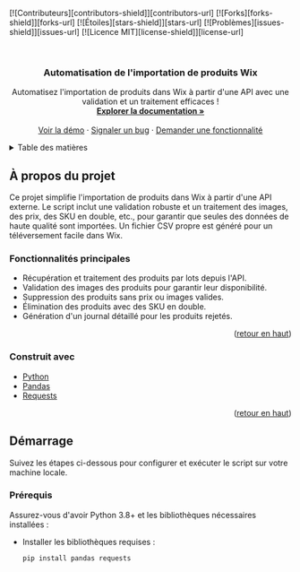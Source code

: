 <a name="readme-top"></a>

[![Contributeurs][contributors-shield]][contributors-url]
[![Forks][forks-shield]][forks-url]
[![Étoiles][stars-shield]][stars-url]
[![Problèmes][issues-shield]][issues-url]
[![Licence MIT][license-shield]][license-url]

<br />
<div align="center">
  <h3 align="center">Automatisation de l'importation de produits Wix</h3>
  <p align="center">
    Automatisez l'importation de produits dans Wix à partir d'une API avec une validation et un traitement efficaces !
    <br />
    <a href="https://github.com/your_username/repo_name"><strong>Explorer la documentation »</strong></a>
    <br />
    <br />
    <a href="https://github.com/your_username/repo_name">Voir la démo</a>
    ·
    <a href="https://github.com/your_username/repo_name/issues">Signaler un bug</a>
    ·
    <a href="https://github.com/your_username/repo_name/issues">Demander une fonctionnalité</a>
  </p>
</div>

<details>
  <summary>Table des matières</summary>
  <ol>
    <li>
      <a href="#à-propos-du-projet">À propos du projet</a>
      <ul>
        <li><a href="#construit-avec">Construit avec</a></li>
      </ul>
    </li>
    <li>
      <a href="#démarrage">Démarrage</a>
      <ul>
        <li><a href="#prérequis">Prérequis</a></li>
        <li><a href="#installation">Installation</a></li>
      </ul>
    </li>
    <li><a href="#utilisation">Utilisation</a></li>
    <li><a href="#feuille-de-route">Feuille de route</a></li>
    <li><a href="#contribuer">Contribuer</a></li>
    <li><a href="#licence">Licence</a></li>
    <li><a href="#contact">Contact</a></li>
    <li><a href="#remerciements">Remerciements</a></li>
  </ol>
</details>

## À propos du projet

Ce projet simplifie l'importation de produits dans Wix à partir d'une API externe. Le script inclut une validation robuste et un traitement des images, des prix, des SKU en double, etc., pour garantir que seules des données de haute qualité sont importées. Un fichier CSV propre est généré pour un téléversement facile dans Wix.

### Fonctionnalités principales
- Récupération et traitement des produits par lots depuis l'API.
- Validation des images des produits pour garantir leur disponibilité.
- Suppression des produits sans prix ou images valides.
- Élimination des produits avec des SKU en double.
- Génération d'un journal détaillé pour les produits rejetés.

<p align="right">(<a href="#readme-top">retour en haut</a>)</p>

### Construit avec

- [Python](https://www.python.org/)
- [Pandas](https://pandas.pydata.org/)
- [Requests](https://docs.python-requests.org/)

<p align="right">(<a href="#readme-top">retour en haut</a>)</p>

## Démarrage

Suivez les étapes ci-dessous pour configurer et exécuter le script sur votre machine locale.

### Prérequis

Assurez-vous d'avoir Python 3.8+ et les bibliothèques nécessaires installées :
* Installer les bibliothèques requises :
  ```sh
  pip install pandas requests
